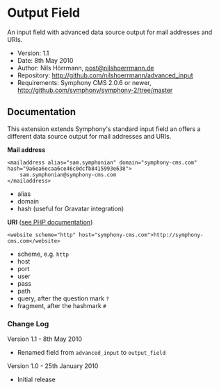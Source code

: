 # Output Field

An input field with advanced data source output for mail addresses and URIs.

- Version: 1.1
- Date: 8th May 2010
- Author: Nils Hörrmann, post@nilshoerrmann.de
- Repository: <http://github.com/nilshoerrmann/advanced_input>
- Requirements: Symphony CMS 2.0.6 or newer, <http://github.com/symphony/symphony-2/tree/master>

## Documentation

This extension extends Symphony's standard input field an offers a different data source output for mail addresses and URIs.

**Mail address** 

	<mailaddress alias="sam.symphonian" domain="symphony-cms.com" hash="9a6ea6ecaa6ce46c0dcfb8415993e638">
		sam.symphonian@symphony-cms.com
	</mailaddress>

- alias 
- domain
- hash (useful for Gravatar integration)

**URI** ([see PHP documentation](http://de.php.net/manual/en/function.parse-url.php))

    <website scheme="http" host="symphony-cms.com">http://symphony-cms.com</website>

- scheme, e.g. `http`
- host
- port
- user
- pass
- path
- query, after the question mark `?`
- fragment, after the hashmark `#`

### Change Log

Version 1.1 - 8th May 2010

- Renamed field from `advanced_input` to `output_field`

Version 1.0 - 25th January 2010

- Initial release
